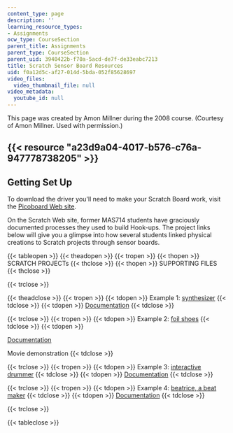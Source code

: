 ```yaml
---
content_type: page
description: ''
learning_resource_types:
- Assignments
ocw_type: CourseSection
parent_title: Assignments
parent_type: CourseSection
parent_uid: 3940422b-f70a-5acd-de7f-de33eabc7213
title: Scratch Sensor Board Resources
uid: f0a12d5c-af27-014d-5bda-052f85628697
video_files:
  video_thumbnail_file: null
video_metadata:
  youtube_id: null
---
```


This page was created by Amon Millner during the 2008 course. (Courtesy of Amon Millner. Used with permission.)

{{< resource "a23d9a04-4017-b576-c76a-947778738205" >}}
------------------------------------------------------------------------------------------------------------------------------------------------------------------------------------

Getting Set Up
--------------

To download the driver you'll need to make your Scratch Board work, visit the [Picoboard Web site](http://www.picocricket.com/whichpicoboard.html).

On the Scratch Web site, former MAS714 students have graciously documented processes they used to build Hook-ups. The project links below will give you a glimpse into how several students linked physical creations to Scratch projects through sensor boards.

{{< tableopen >}}
{{< theadopen >}}
{{< tropen >}}
{{< thopen >}}
SCRATCH PROJECTs
{{< thclose >}}
{{< thopen >}}
SUPPORTING FILES
{{< thclose >}}

{{< trclose >}}

{{< theadclose >}}
{{< tropen >}}
{{< tdopen >}}
Example 1: [synthesizer](http://scratch.mit.edu/projects/fshea/293344)
{{< tdclose >}}
{{< tdopen >}}
[Documentation](http://scratch.mit.edu/projects/fshea/293676)
{{< tdclose >}}

{{< trclose >}}
{{< tropen >}}
{{< tdopen >}}
Example 2: [foil shoes](http://scratch.mit.edu/projects/agatas/293215)
{{< tdclose >}}
{{< tdopen >}}


[Documentation](http://scratch.mit.edu/projects/agatas/293303)

Movie demonstration
{{< tdclose >}}

{{< trclose >}}
{{< tropen >}}
{{< tdopen >}}
Example 3: [interactive drummer](http://scratch.mit.edu/projects/jlai/293224)
{{< tdclose >}}
{{< tdopen >}}
[Documentation](http://scratch.mit.edu/projects/jlai/293687)
{{< tdclose >}}

{{< trclose >}}
{{< tropen >}}
{{< tdopen >}}
Example 4: [beatrice, a beat maker](http://scratch.mit.edu/projects/kumpf/292482)
{{< tdclose >}}
{{< tdopen >}}
[Documentation](http://scratch.mit.edu/projects/kumpf/292682)
{{< tdclose >}}

{{< trclose >}}

{{< tableclose >}}